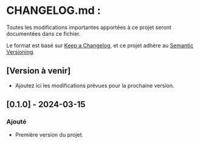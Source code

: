 # CHANGELOG.md :

Toutes les modifications importantes apportées à ce projet seront documentées dans ce fichier.

Le format est basé sur [Keep a Changelog](https://keepachangelog.com/fr/1.0.0/), et ce projet adhère au [Semantic Versioning](https://semver.org/lang/fr/spec/v2.0.0.html).

## [Version à venir]

- Ajoutez ici les modifications prévues pour la prochaine version.

## [0.1.0] - 2024-03-15

### Ajouté

- Première version du projet.
